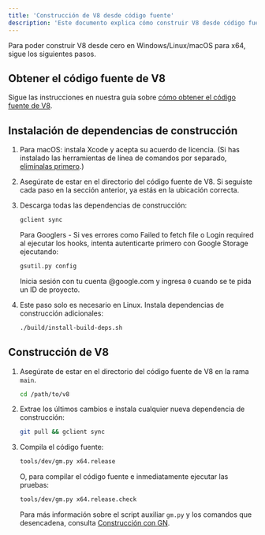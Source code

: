 ```yaml
---
title: 'Construcción de V8 desde código fuente'
description: 'Este documento explica cómo construir V8 desde código fuente.'
---
```

Para poder construir V8 desde cero en Windows/Linux/macOS para x64, sigue los siguientes pasos.

## Obtener el código fuente de V8

Sigue las instrucciones en nuestra guía sobre [cómo obtener el código fuente de V8](/docs/source-code).

## Instalación de dependencias de construcción

1. Para macOS: instala Xcode y acepta su acuerdo de licencia. (Si has instalado las herramientas de línea de comandos por separado, [elimínalas primero](https://bugs.chromium.org/p/chromium/issues/detail?id=729990#c1).)

1. Asegúrate de estar en el directorio del código fuente de V8. Si seguiste cada paso en la sección anterior, ya estás en la ubicación correcta.

1. Descarga todas las dependencias de construcción:

   ```bash
   gclient sync
   ```

   Para Googlers - Si ves errores como Failed to fetch file o Login required al ejecutar los hooks, intenta autenticarte primero con Google Storage ejecutando:

   ```bash
   gsutil.py config
   ```

   Inicia sesión con tu cuenta @google.com y ingresa `0` cuando se te pida un ID de proyecto.

1. Este paso solo es necesario en Linux. Instala dependencias de construcción adicionales:

    ```bash
    ./build/install-build-deps.sh
    ```

## Construcción de V8

1. Asegúrate de estar en el directorio del código fuente de V8 en la rama `main`.

    ```bash
    cd /path/to/v8
    ```

1. Extrae los últimos cambios e instala cualquier nueva dependencia de construcción:

    ```bash
    git pull && gclient sync
    ```

1. Compila el código fuente:

    ```bash
    tools/dev/gm.py x64.release
    ```

    O, para compilar el código fuente e inmediatamente ejecutar las pruebas:

    ```bash
    tools/dev/gm.py x64.release.check
    ```

    Para más información sobre el script auxiliar `gm.py` y los comandos que desencadena, consulta [Construcción con GN](/docs/build-gn).
